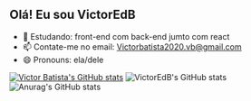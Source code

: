 ## Olá! Eu sou VictorEdB



- 🌱 Estudando: front-end com back-end jumto com react
- 📫 Contate-me no email: Victorbatista2020.vb@gmail.com
- 😄 Pronouns: ela/dele


[![Victor Batista's GitHub stats](https://github-readme-stats.vercel.app/api?username=VictorEdB)](https://github.com/VictorEdB/github-readme-stats)
![VictorEdB's GitHub stats](https://github-readme-stats.vercel.app/api?username=VictorEdB&show_icons=true&theme=transparent)
![Anurag's GitHub stats](https://github-readme-stats.vercel.app/api?username=anuraghazra&show_icons=true&bg_color=00000000)
